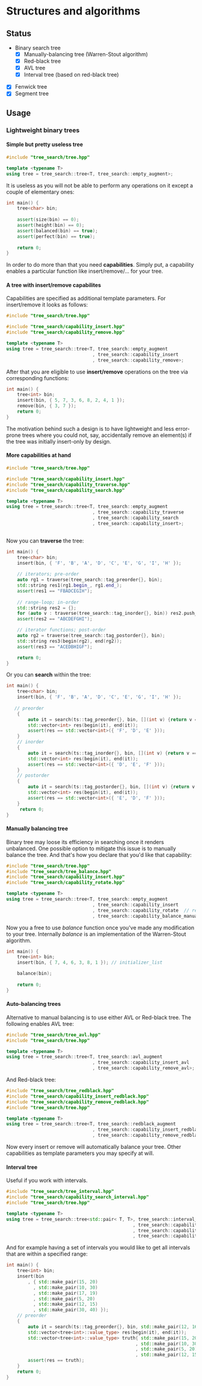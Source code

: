 # Structures and algorithms

## Status

* Binary search tree
  * [x] Manually-balancing tree (Warren-Stout algorithm)
  * [x] Red-black tree
  * [x] AVL tree
  * [x] Interval tree (based on red-black tree)
* [x] Fenwick tree
* [x] Segment tree

## Usage

### Lightweight binary trees
#### Simple but pretty useless tree 
```cpp
#include "tree_search/tree.hpp"

template <typename T>
using tree = tree_search::tree<T, tree_search::empty_augment>;
```
It is useless as you will not be able to perform any operations on it except a couple of elementary ones:
```cpp
int main() {
    tree<char> bin;
    
    assert(size(bin) == 0);
    assert(height(bin) == 0);
    assert(balanced(bin) == true);
    assert(perfect(bin) == true);
    
    return 0;
}
```
In order to do more than that you need **capabilities**. Simply put, a capability enables a particular function like insert/remove/... for your tree. 

#### A tree with insert/remove capabilites

Capabilities are specified as additional template parameters. 
For insert/remove it looks as follows:
```cpp
#include "tree_search/tree.hpp"

#include "tree_search/capability_insert.hpp"
#include "tree_search/capability_remove.hpp"

template <typename T>
using tree = tree_search::tree<T, tree_search::empty_augment
                                , tree_search::capability_insert
                                , tree_search::capability_remove>;

```
After that you are eligible to use **insert/remove** operations on the tree via corresponding functions:
```cpp
int main() {
    tree<int> bin;
    insert(bin, { 5, 7, 3, 6, 8, 2, 4, 1 });
    remove(bin, { 3, 7 });
    return 0;
}
```
The motivation behind such a design is to have lightweight and less error-prone trees where you could not, say, accidentally remove an element(s) if the tree was initially insert-only by design.

#### More capabilities at hand
```cpp
#include "tree_search/tree.hpp"

#include "tree_search/capability_insert.hpp"
#include "tree_search/capability_traverse.hpp"
#include "tree_search/capability_search.hpp"

template <typename T>
using tree = tree_search::tree<T, tree_search::empty_augment
                                , tree_search::capability_traverse
                                , tree_search::capability_search
                                , tree_search::capability_insert>;
                                
```
Now you can **traverse** the tree:
```cpp
int main() {
    tree<char> bin;
    insert(bin, { 'F', 'B', 'A', 'D', 'C', 'E', 'G', 'I', 'H' });
    
    // iterators; pre-order
    auto rg1 = traverse(tree_search::tag_preorder{}, bin);
    std::string res1(rg1.begin_, rg1.end_);
    assert(res1 == "FBADCEGIH");
    
    // range-loop; in-order
    std::string res2 = {};
    for (auto v : traverse(tree_search::tag_inorder{}, bin)) res2.push_back(v);
    assert(res2 == "ABCDEFGHI");

    // iterator functions; post-order
    auto rg2 = traverse(tree_search::tag_postorder{}, bin);
    std::string res3(begin(rg2), end(rg2));
    assert(res3 == "ACEDBHIGF");

    return 0;
}
```
Or you can **search** within the tree:
```cpp
int main() {
    tree<char> bin;
    insert(bin, { 'F', 'B', 'A', 'D', 'C', 'E', 'G', 'I', 'H' });
        
   // preorder
    {
        auto it = search(ts::tag_preorder{}, bin, [](int v) {return v == 'F' || v == 'D' || v == 'E'; });
        std::vector<int> res(begin(it), end(it));
        assert(res == std::vector<int>({ 'F', 'D', 'E' }));
    }
    // inorder
    {
        auto it = search(ts::tag_inorder{}, bin, [](int v) {return v == 'D' || v == 'E' || v == 'F'; });
        std::vector<int> res(begin(it), end(it));
        assert(res == std::vector<int>({ 'D', 'E', 'F' }));
    }
    // postorder
    {
        auto it = search(ts::tag_postorder{}, bin, [](int v) {return v == 'D' || v == 'E' || v == 'F'; });
        std::vector<int> res(begin(it), end(it));
        assert(res == std::vector<int>({ 'E', 'D', 'F' }));
    }
     return 0;
}
```

#### Manually balancing tree

Binary tree may loose its efficiency in searching once it renders unbalanced. One possible option to mitigate this issue is to manually balance the tree. And that's how you declare that you'd like that capability:
```cpp
#include "tree_search/tree.hpp"
#include "tree_search/tree_balance.hpp"
#include "tree_search/capability_insert.hpp"
#include "tree_search/capability_rotate.hpp"

template <typename T>
using tree = tree_search::tree<T, tree_search::empty_augment
                                , tree_search::capability_insert
                                , tree_search::capability_rotate  // required for balancing to work
                                , tree_search::capability_balance_manual>;
```
Now you a free to use *balance* function once you've made any modification to your tree. Internally *balance* is an implementation of the Warren-Stout algorithm.
```cpp
int main() {
    tree<int> bin;
    insert(bin, { 7, 4, 6, 3, 8, 1 }); // initializer_list

    balance(bin);
    
    return 0;
}
```
#### Auto-balancing trees
Alternative to manual balancing is to use either AVL or Red-black tree.
The following enables AVL tree:
```cpp
#include "tree_search/tree_avl.hpp"
#include "tree_search/tree.hpp"

template <typename T>
using tree = tree_search::tree<T, tree_search::avl_augment
                                , tree_search::capability_insert_avl
                                , tree_search::capability_remove_avl>;
```
And Red-black tree:
```cpp
#include "tree_search/tree_redblack.hpp"
#include "tree_search/capability_insert_redblack.hpp"
#include "tree_search/capability_remove_redblack.hpp"
#include "tree_search/tree.hpp"

template <typename T>
using tree = tree_search::tree<T, tree_search::redblack_augment
                                , tree_search::capability_insert_redblack
                                , tree_search::capability_remove_redblack>;

```
Now every insert or remove will automatically balance your tree. Other capabilities as template parameters you may specify at will.

#### Interval tree
Useful if you work with intervals.
```cpp
#include "tree_search/tree_interval.hpp"
#include "tree_search/capability_search_interval.hpp"
#include "tree_search/tree.hpp"

template <typename T>
using tree = tree_search::tree<std::pair< T, T>, tree_search::interval_augment
                                               , tree_search::capability_insert_interval
                                               , tree_search::capability_remove_interval
                                               , tree_search::capability_search_interval>;
```
And for example having a set of intervals you would like to get all intervals that are within a specified range:
```cpp
int main() {
    tree<int> bin;
    insert(bin
        , { std::make_pair(15, 20)
          , std::make_pair(10, 30)
          , std::make_pair(17, 19)
          , std::make_pair(5, 20)
          , std::make_pair(12, 15)
          , std::make_pair(30, 40) });
    // preorder
    {
        auto it = search(ts::tag_preorder{}, bin, std::make_pair(12, 16));
        std::vector<tree<int>::value_type> res(begin(it), end(it));
        std::vector<tree<int>::value_type> truth{ std::make_pair(15, 20)
                                                , std::make_pair(10, 30)
                                                , std::make_pair(5, 20)
                                                , std::make_pair(12, 15) };
        assert(res == truth);
    }
    return 0;
}
```
